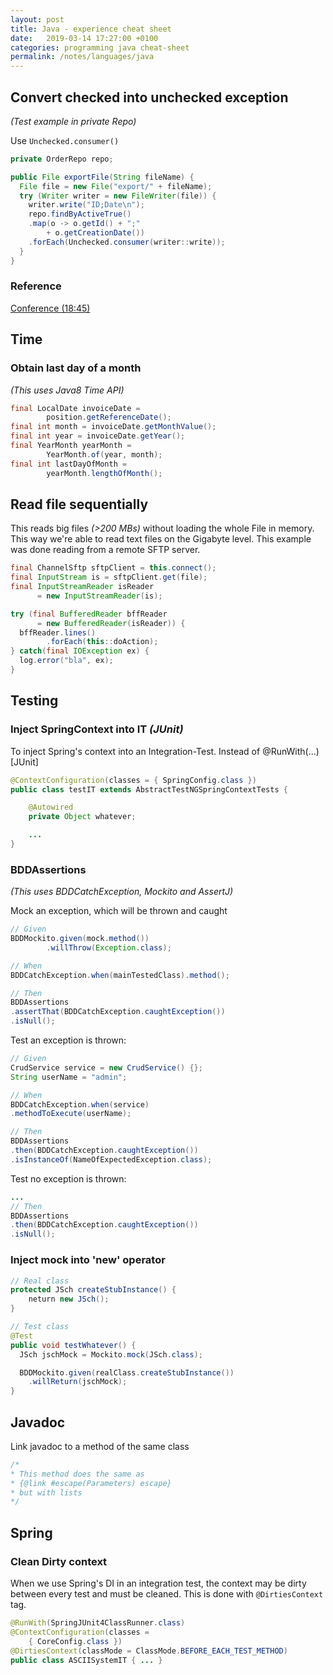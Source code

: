 ```yaml
---
layout: post
title: Java - experience cheat sheet
date:   2019-03-14 17:27:00 +0100
categories: programming java cheat-sheet
permalink: /notes/languages/java
---
```

## Convert checked into unchecked exception
_(Test example in private Repo)_  

Use `Unchecked.consumer()`  

``` java
private OrderRepo repo;

public File exportFile(String fileName) {
  File file = new File("export/" + fileName);
  try (Writer writer = new FileWriter(file)) {
    writer.write("ID;Date\n");
    repo.findByActiveTrue()
    .map(o -> o.getId() + ";"
    	+ o.getCreationDate())
    .forEach(Unchecked.consumer(writer::write));
  }
}
```

### Reference
[Conference (18:45)](https://www.youtube.com/watch?v=YnzisJh-ZNI)

<!--more-->
## Time
### Obtain last day of a month
_(This uses Java8 Time API)_

``` java
final LocalDate invoiceDate =  
		position.getReferenceDate();
final int month = invoiceDate.getMonthValue();
final int year = invoiceDate.getYear();
final YearMonth yearMonth =   
		YearMonth.of(year, month);
final int lastDayOfMonth =   
		yearMonth.lengthOfMonth();
```

## Read file sequentially  
This reads big files _(>200 MBs)_ without loading the whole File in memory. This way we're able to read text files on the Gigabyte level. This example was done reading from a remote SFTP server.  

~~~ java
final ChannelSftp sftpClient = this.connect();
final InputStream is = sftpClient.get(file);
final InputStreamReader isReader
      = new InputStreamReader(is);  

try (final BufferedReader bffReader  
      = new BufferedReader(isReader)) {
  bffReader.lines()
        .forEach(this::doAction);
} catch(final IOException ex) {
  log.error("bla", ex);
}
~~~

## Testing
### Inject SpringContext into IT _(JUnit)_

To inject Spring's context into an Integration-Test. Instead of @RunWith(...) [JUnit]

``` java
@ContextConfiguration(classes = { SpringConfig.class })
public class testIT extends AbstractTestNGSpringContextTests {

	@Autowired
	private Object whatever;

	...
}
```

### BDDAssertions
_(This uses BDDCatchException, Mockito and AssertJ)_  

Mock an exception, which will be thrown and caught

``` java
// Given
BDDMockito.given(mock.method())  
		.willThrow(Exception.class);

// When
BDDCatchException.when(mainTestedClass).method();

// Then
BDDAssertions  
.assertThat(BDDCatchException.caughtException())  
.isNull();
```

Test an exception is thrown:

``` java
// Given
CrudService service = new CrudService() {};
String userName = "admin";

// When
BDDCatchException.when(service)  
.methodToExecute(userName);

// Then
BDDAssertions  
.then(BDDCatchException.caughtException())  
.isInstanceOf(NameOfExpectedException.class);
```

Test no exception is thrown:

``` java
...
// Then  
BDDAssertions  
.then(BDDCatchException.caughtException())  
.isNull();
```

### Inject mock into 'new' operator

``` java
// Real class  
protected JSch createStubInstance() {
	neturn new JSch();
}

// Test class  
@Test
public void testWhatever() {  
  JSch jschMock = Mockito.mock(JSch.class);  

  BDDMockito.given(realClass.createStubInstance())  
	.willReturn(jschMock);
}
```

## Javadoc
Link javadoc to a method of the same class

``` java
/*
* This method does the same as
* {@link #escape(Parameters) escape}
* but with lists
*/
```

## Spring
### Clean Dirty context
When we use Spring's DI in an integration test, the context may be dirty between every test and must be cleaned. This is done with `@DirtiesContext` tag.

``` java
@RunWith(SpringJUnit4ClassRunner.class)  
@ContextConfiguration(classes =  
	{ CoreConfig.class })  
@DirtiesContext(classMode = ClassMode.BEFORE_EACH_TEST_METHOD)  
public class ASCIISystemIT { ... }  
```
